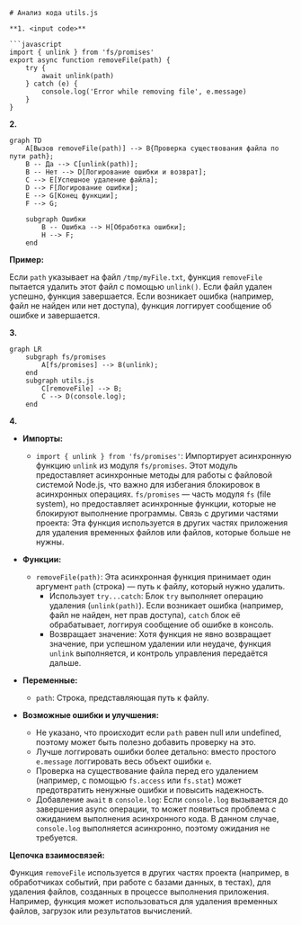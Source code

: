 ```MD
# Анализ кода utils.js

**1. <input code>**

```javascript
import { unlink } from 'fs/promises'
export async function removeFile(path) {
    try {
        await unlink(path)
    } catch (e) {
        console.log('Error while removing file', e.message)
    }
}
```

**2. <algorithm>**

```mermaid
graph TD
    A[Вызов removeFile(path)] --> B{Проверка существования файла по пути path};
    B -- Да --> C[unlink(path)];
    B -- Нет --> D[Логирование ошибки и возврат];
    C --> E[Успешное удаление файла];
    D --> F[Логирование ошибки];
    E --> G[Конец функции];
    F --> G;

    subgraph Ошибки
        B -- Ошибка --> H[Обработка ошибки];
        H --> F;
    end
```

**Пример:**

Если `path` указывает на файл `/tmp/myFile.txt`, функция `removeFile` пытается удалить этот файл с помощью `unlink()`.  Если файл удален успешно, функция завершается. Если возникает ошибка (например, файл не найден или нет доступа), функция логгирует сообщение об ошибке и завершается.

**3. <mermaid>**

```mermaid
graph LR
    subgraph fs/promises
        A[fs/promises] --> B(unlink);
    end
    subgraph utils.js
        C[removeFile] --> B;
        C --> D(console.log);
    end
```

**4. <explanation>**

* **Импорты:**
    * `import { unlink } from 'fs/promises'`:  Импортирует асинхронную функцию `unlink` из модуля `fs/promises`.  Этот модуль предоставляет асинхронные методы для работы с файловой системой Node.js, что важно для избегания блокировок в асинхронных операциях.  `fs/promises` — часть модуля `fs` (file system), но предоставляет асинхронные функции, которые не блокируют выполнение программы.  Связь с другими частями проекта: Эта функция используется в других частях приложения для удаления временных файлов или файлов, которые больше не нужны.

* **Функции:**
    * `removeFile(path)`: Эта асинхронная функция принимает один аргумент `path` (строка) — путь к файлу, который нужно удалить.
        * Использует `try...catch`: Блок `try` выполняет операцию удаления (`unlink(path)`). Если возникает ошибка (например, файл не найден, нет прав доступа), `catch` блок её обрабатывает, логгируя сообщение об ошибке в консоль.
        * Возвращает значение: Хотя функция не явно возвращает значение, при успешном удалении или неудаче, функция  `unlink` выполняется, и контроль управления передаётся дальше.

* **Переменные:**
    * `path`: Строка, представляющая путь к файлу.

* **Возможные ошибки и улучшения:**
    * Не указано, что происходит если `path` равен null или undefined, поэтому может быть полезно добавить проверку на это.
    * Лучше логгировать ошибки более детально: вместо простого `e.message` логгировать весь объект ошибки `e`.
    * Проверка на существование файла перед его удалением (например, с помощью `fs.access` или `fs.stat`) может предотвратить ненужные ошибки и повысить надежность.
    * Добавление `await` в `console.log`:  Если `console.log` вызывается до завершения async операции, то может появиться проблема с ожиданием выполнения асинхронного кода. В данном случае, `console.log` выполняется асинхронно, поэтому ожидания не требуется.

**Цепочка взаимосвязей:**

Функция `removeFile` используется в других частях проекта (например, в обработчиках событий,  при работе с базами данных, в тестах), для удаления файлов, созданных в процессе выполнения приложения.  Например, функция может использоваться для удаления временных файлов, загрузок или результатов вычислений.
